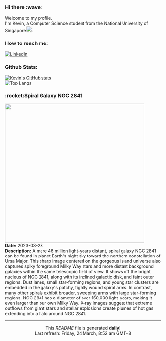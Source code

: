 <h3>Hi there :wave:</h3>

Welcome to my profile.   
I'm Kevin, a Computer Science student from the National University of Singapore<img src="https://img.icons8.com/color/96/000000/singapore-circular.png" width="20px"/>.</p>

<h3>How to reach me: </h3>
<a href="https://www.linkedin.com/in/kevin-foong/"><img alt="LinkedIn" src="https://img.shields.io/badge/linkedin-%230077B5.svg?&style=for-the-badge&logo=linkedin&logoColor=white" /></a> 

<h3>Github Stats: </h3> 

[![Kevin's GitHub stats](https://github-readme-stats.vercel.app/api?username=kevin9foong&theme=tokyonight)](https://github.com/anuraghazra/github-readme-stats) <br/>
[![Top Langs](https://github-readme-stats.vercel.app/api/top-langs/?username=kevin9foong&layout=compact&theme=tokyonight)](https://github.com/anuraghazra/github-readme-stats)

<h3>:rocket:Spiral Galaxy NGC 2841</h3> 
<img width="450" src="https:&#x2F;&#x2F;apod.nasa.gov&#x2F;apod&#x2F;image&#x2F;2303&#x2F;NGC2841_Astrobin.jpg" /><br/>
<b>Date:</b> 2023-03-23<br/>
<b>Description:</b> A mere 46 million light-years distant, spiral galaxy NGC 2841 can be found in planet Earth&#39;s night sky toward the northern constellation of Ursa Major. This sharp image centered on the gorgeous island universe also captures spiky foreground Milky Way stars and more distant background galaxies within the same telescopic field of view. It shows off the bright nucleus of NGC 2841, along with its inclined galactic disk, and faint outer regions.  Dust lanes, small star-forming regions, and young star clusters are embedded in the galaxy&#39;s patchy, tightly wound spiral arms. In contrast, many other spirals exhibit broader, sweeping arms with large star-forming regions.  NGC 2841 has a diameter of over 150,000 light-years, making it even larger than our own Milky Way. X-ray images suggest that extreme outflows from giant stars and stellar explosions create plumes of hot gas extending into a halo around NGC 2841.<br/>

------------
<p align="center">This <i>README</i> file is generated <b>daily</b>!</br>
Last refresh: Friday, 24 March, 8:52 am GMT+8<br />